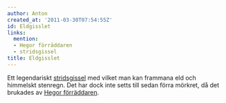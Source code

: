 ```yaml
---
author: Anton
created_at: '2011-03-30T07:54:55Z'
id: Eldgisslet
links:
  mention:
  - Hegor förräddaren
  - stridsgissel
title: Eldgisslet
---
```


Ett legendariskt [stridsgissel] med vilket man kan frammana eld och himmelskt stenregn. Det har dock
inte setts till sedan förra mörkret, då det brukades av [Hegor förräddaren].

  [stridsgissel]: stridsgissel
  [Hegor förräddaren]: Hegor_förräddaren
